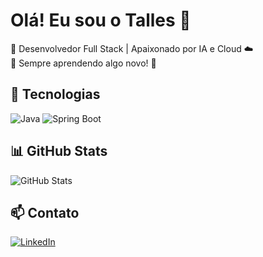 # Olá! Eu sou o Talles 👋
🔹 Desenvolvedor Full Stack | Apaixonado por IA e Cloud ☁️  
🔹 Sempre aprendendo algo novo! 🚀  

## 📌 Tecnologias
![Java](https://img.shields.io/badge/Java-ED8B00?style=for-the-badge&logo=java&logoColor=white)
![Spring Boot](https://img.shields.io/badge/Spring_Boot-6DB33F?style=for-the-badge&logo=spring-boot&logoColor=white)

## 📊 GitHub Stats
![GitHub Stats]([https://github-readme-stats.vercel.app/api?username=joaodev&show_icons=true&theme=dark](https://github.com/Laurentx1))

## 📫 Contato
[![LinkedIn](https://img.shields.io/badge/LinkedIn-000?style=for-the-badge&logo=linkedin&logoColor=0E76A8)](https://www.linkedin.com/in/seu-linkedin)

